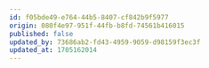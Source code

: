 ```yaml
---
id: f05bde49-e764-44b5-8407-cf842b9f5977
origin: 080f4e97-951f-44fb-b8fd-74561b416015
published: false
updated_by: 73686ab2-fd43-4959-9059-d98159f3ec3f
updated_at: 1705162014
---
```

